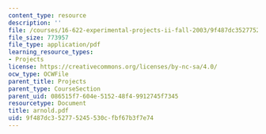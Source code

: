 ```yaml
---
content_type: resource
description: ''
file: /courses/16-622-experimental-projects-ii-fall-2003/9f487dc352775245530cfbf67b3f7e74_arnold.pdf
file_size: 773957
file_type: application/pdf
learning_resource_types:
- Projects
license: https://creativecommons.org/licenses/by-nc-sa/4.0/
ocw_type: OCWFile
parent_title: Projects
parent_type: CourseSection
parent_uid: 086515f7-604e-5152-48f4-9912745f7345
resourcetype: Document
title: arnold.pdf
uid: 9f487dc3-5277-5245-530c-fbf67b3f7e74
---
```

